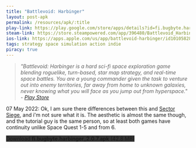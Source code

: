 ```yaml
---
title: "Battlevoid: Harbinger"
layout: post-apk
permalink: /resources/apk/:title
play-link: https://play.google.com/store/apps/details?id=fi.bugbyte.harbinger
steam-link: https://store.steampowered.com/app/396480/Battlevoid_Harbinger/?curator_clanid=33097553
ios-link: https://apps.apple.com/us/app/battlevoid-harbinger/id1010582800
tags: strategy space simulation action indie
piracy: true
---
```


> _"Battlevoid: Harbinger is a hard sci-fi space exploration game blending roguelike, turn-based, star map strategy, and real-time space battles. You are a young commander given the task to venture out into enemy territories, far away from home to unknown galaxies, never knowing what you will face as you jump out from hyperspace." - <a href="https://play.google.com/store/apps/details?id=fi.bugbyte.harbinger" target="_blank">Play Store</a>_

<span class="timestamp">07 May 2022:</span> Ok, I am sure there differences between this and [Sector Siege](https://arifhamed.com/resources/apk/Battlevoid-Sector-Siege), and i'm not sure what it is. The aesthetic is almost the same though, and the tutorial guy is the same person, so at least both games have continuity unlike Space Quest 1-5 and from 6.

<div class="text-center">
    <a class="btn btn-dark btn-block w-100" onclick='apk("fi.bugbyte.harbinger_2.0.7.apk")' style="text-decoration: none; background-color: #333;"> Download <b>fi.bugbyte.harbinger_2.0.7.apk</b> (42.8 MB)</a>
</div>
